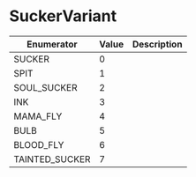 # SuckerVariant

| Enumerator      | Value | Description |
| --------------- | ----- | ----------- |
| SUCKER          | 0     |             |
| SPIT            | 1     |             |
| SOUL\_SUCKER    | 2     |             |
| INK             | 3     |             |
| MAMA\_FLY       | 4     |             |
| BULB            | 5     |             |
| BLOOD\_FLY      | 6     |             |
| TAINTED\_SUCKER | 7     |             |

